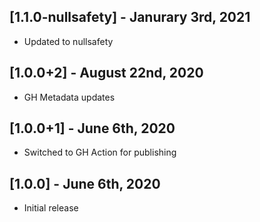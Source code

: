 ## [1.1.0-nullsafety] - Janurary 3rd, 2021

* Updated to nullsafety


## [1.0.0+2] - August 22nd, 2020

* GH Metadata updates


## [1.0.0+1] - June 6th, 2020

* Switched to GH Action for publishing


## [1.0.0] - June 6th, 2020

* Initial release
